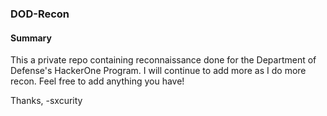 ### DOD-Recon

#### Summary
This a private repo containing reconnaissance done for the Department of Defense's HackerOne Program. I will continue to add more as I do more recon. Feel free to add anything you have!

Thanks, 
-sxcurity
